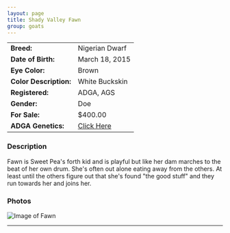 ```yaml
---
layout: page
title: Shady Valley Fawn
group: goats
---
```


| | |
|:---|:---
|**Breed:**|Nigerian Dwarf
|**Date of Birth:**|March 18, 2015
|**Eye Color:**|Brown
|**Color Description:**|White Buckskin
|**Registered:**|ADGA, AGS
|**Gender:**|Doe
|**For Sale:**|$400.00
|**ADGA Genetics:**|[Click Here](http://www.adgagenetics.org/GoatDetail.aspx?RegNumber=D001720517)
### Description

Fawn is Sweet Pea's forth kid and is playful but like her dam marches to the beat of her own drum. She's often out alone eating away from the others. At least until the others figure out that she's found "the good stuff" and they run towards her and joins her. 

### Photos

<img src="/images/goatts/Fawn/1.jpg" alt="Image of Fawn" class="pic"/>
<hr>

